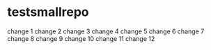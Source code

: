 # testsmallrepo
change 1
change 2
change 3
change 4
change 5
change 6
change 7
change 8
change 9
change 10
change 11
change 12

